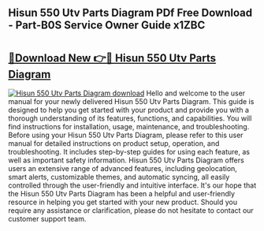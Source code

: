 ## Hisun 550 Utv Parts Diagram PDf Free Download - Part-B0S Service Owner Guide x1ZBC

# <h2><a href="http://dfk3sir.blite.top/?on=Hisun+550+Utv+Parts+Diagram">🔗Download New 👉🔴 Hisun 550 Utv Parts Diagram</a></h2>

[![Hisun 550 Utv Parts Diagram download](https://i.imgur.com/lujVjoI.png)](http://dfk3sir.blite.top/?on=Hisun+550+Utv+Parts+Diagram)
Hello and welcome to the user manual for your newly delivered Hisun 550 Utv Parts Diagram. This guide is designed to help you get started with your product and provide you with a thorough understanding of its features, functions, and capabilities. You will find instructions for installation, usage, maintenance, and troubleshooting. Before using your Hisun 550 Utv Parts Diagram, please refer to this user manual for detailed instructions on product setup, operation, and troubleshooting. It includes step-by-step guides for using each feature, as well as important safety information. Hisun 550 Utv Parts Diagram offers users an extensive range of advanced features, including geolocation, smart alerts, customizable themes, and automatic syncing, all easily controlled through the user-friendly and intuitive interface. It's our hope that the Hisun 550 Utv Parts Diagram has been a helpful and user-friendly resource in helping you get started with your new product. Should you require any assistance or clarification, please do not hesitate to contact our customer support team.

